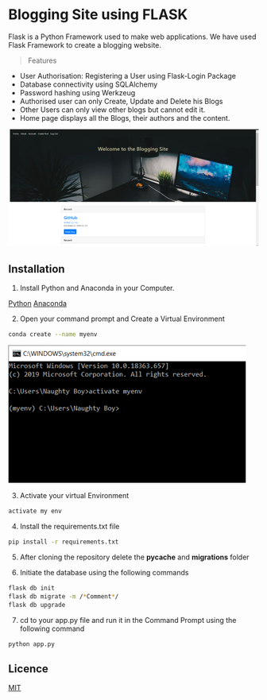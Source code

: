 # Blogging Site using FLASK
Flask is a Python Framework used to make web applications.
We have used Flask Framework to create a blogging website.

>Features
- User Authorisation: Registering a User using Flask-Login Package
- Database connectivity using SQLAlchemy
- Password hashing using Werkzeug
- Authorised user can only Create, Update and Delete his Blogs
- Other Users can only view other blogs but cannot edit it.
- Home page displays all the Blogs, their authors and the content.

![alt txt](https://github.com/pradnyalgandhi/Blogging-Site/blob/master/myproject/static/profile_pics/Picture1.png "Blogging Site")

## Installation

1. Install Python and Anaconda in your Computer.

[Python](https://www.python.org/downloads/)
[Anaconda](https://www.anaconda.com/distribution/)

2. Open your command prompt and Create a Virtual Environment
```bash
conda create --name myenv
```
![alt txt](https://github.com/pradnyalgandhi/Blogging-Site/blob/master/myproject/static/profile_pics/Picture2.png)

3. Activate your virtual Environment
```bash
activate my env
```
4. Install the requirements.txt file
```bash
pip install -r requirements.txt
```

5. After cloning the repository delete the __pycache__ and __migrations__ folder

6. Initiate the database using the following commands
```bash
flask db init
flask db migrate -m /*Comment*/
flask db upgrade
```

7. cd to your app.py file and run it in the Command Prompt using the following command
```bash
python app.py
```
## Licence
[MIT](https://choosealicense.com/licenses/mit/)
